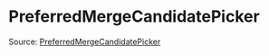 # PreferredMergeCandidatePicker

Source: [PreferredMergeCandidatePicker](../csrc/fusion_segmenter.cpp#L3846)
